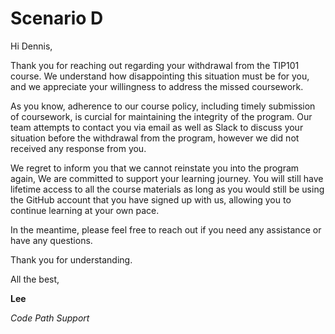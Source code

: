# Scenario D

Hi Dennis,

Thank you for reaching out regarding your withdrawal from the TIP101 course. We understand how disappointing this situation must be for you, and we appreciate your willingness to address the missed coursework.

As you know, adherence to our course policy, including timely submission of coursework, is curcial for  maintaining the integrity of the program. Our team attempts to contact you via email as well as Slack to discuss your situation before the withdrawal from the program, however we did not received any response from you.

We regret to inform you that we cannot reinstate you into the program again, We are committed to support your learning journey. You will still have lifetime access to all the course materials as long as you would still be using the GitHub account that you have signed up with us, allowing you to continue learning at your own pace.

In the meantime, please feel free to reach out if you need any assistance or have any questions.


Thank you for understanding.

All the best,


**Lee**

*Code Path Support*
